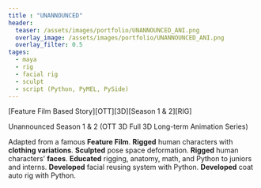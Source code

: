 ```yaml
---
title : "UNANNOUNCED"
header:
  teaser: /assets/images/portfolio/UNANNOUNCED_ANI.png
  overlay_image: /assets/images/portfolio/UNANNOUNCED_ANI.png
  overlay_filter: 0.5
tages:
  - maya
  - rig
  - facial rig
  - sculpt
  - script (Python, PyMEL, PySide)
---
```


[Feature Film Based Story][OTT][3D][Season 1 & 2][RIG]

Unannounced Season 1 & 2 (OTT 3D Full 3D Long-term Animation Series)

Adapted from a famous **Feature Film**.
**Rigged** human characters with **clothing variations**.
**Sculpted** pose space deformation.
**Rigged** human characters’ **faces**.
**Educated** rigging, anatomy, math, and Python to juniors and interns.
**Developed** facial reusing system with Python.
**Developed** coat auto rig with Python.
